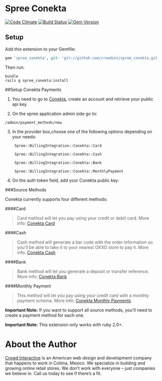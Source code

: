 # Spree Conekta
[![Code Climate](https://codeclimate.com/github/crowdint/spree_conekta.png)](https://codeclimate.com/github/crowdint/spree_conekta)
[![Build Status](https://travis-ci.org/crowdint/spree_conekta.png?branch=conekta-apiv2)](https://travis-ci.org/crowdint/spree_conekta)
[![Gem Version](https://badge.fury.io/rb/spree_conekta.png)](http://badge.fury.io/rb/spree_conekta)

Setup
-----

Add this extension to your Gemfile:

```ruby
gem 'spree_conekta', git: 'git://github.com/crowdint/spree_conekta.git'
```

Then run:

```
bundle
rails g spree_conekta:install
```

##Setup Conekta Payments

1. You need to go to [Conekta](https://www.conekta.io/), create an account and retrieve your public api key.

2. On the spree application admin side go to:
```
/admin/payment_methods/new
```

3. In the provider box,choose one of the following options depending on your needs:

        Spree::BillingIntegration::Conekta::Card

        Spree::BillingIntegration::Conekta::Cash

        Spree::BillingIntegration::Conekta::Bank

        Spree::BillingIntegration::Conekta::MonthlyPayment

4. On the auth token field, add your Conekta public key:

###Source Methods

Conekta currently supports four different methods:

####Card
>Card method will let you pay using your credit or debit card. More info: [Conekta Card](https://www.conekta.io/docs/crear_cargo#tarjetas)

####Cash
>Cash method will generate a bar code with the order information so you'll be able to take it to your nearest OXXO store to pay it. More info: [Conekta Cash](https://www.conekta.io/docs/crear_cargo#oxxo)

####Bank
>Bank method will let you generate a deposit or transfer reference. More info: [Conekta Bank](https://www.conekta.io/docs/crear_cargo#bancos)

####Monthly Payment
>This method will let you pay using your credit card with a monthly payment schema. More info: [Conekta Monthly Payments](https://www.conekta.io/es/docs/tutoriales/meses-sin-intereses)

**Important Note:** If you want to support all source methods, you'll need to create a payment method for each one.

**Important Note:** This extension only works with ruby 2.0+.

# About the Author

[Crowd Interactive](http://www.crowdint.com) is an American web design and development company that happens to work in Colima, Mexico.
We specialize in building and growing online retail stores. We don’t work with everyone – just companies we believe in. Call us today to see if there’s a fit.
